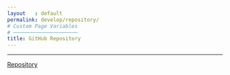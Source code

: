 ```yaml
---
layout   : default
permalink: develop/repository/
# Custom Page Variables
# ─────────────────────
title: GitHub Repository
---
```


---

[Repository](https://github.com/gdmgent-1718-webdev2/1718-webdev2-project-imramuha)


